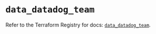 # `data_datadog_team`

Refer to the Terraform Registry for docs: [`data_datadog_team`](https://registry.terraform.io/providers/datadog/datadog/3.44.1/docs/data-sources/team).
